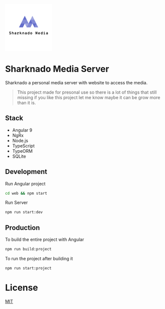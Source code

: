![Logo](web/src/assets/icons/icon-152x152.png)

# Sharknado Media Server

Sharknado a personal media server with website to access the media.

> This project made for presonal use so there is a lot of things that still missing if you like this project let me know maybe it can be grow more than it is.

## Stack

* Angular 9
* NgRx
* Node.js
* TypeScript
* TypeORM
* SQLite

## Development

Run Angular project

```bash
cd web && npm start
```

Run Server

```bash
npm run start:dev
```

## Production

To build the entire project with Angular

```bash
npm run build:project
```

To run the project after building it

```
npm run start:project
```

# License

[MIT](LICENSE)
